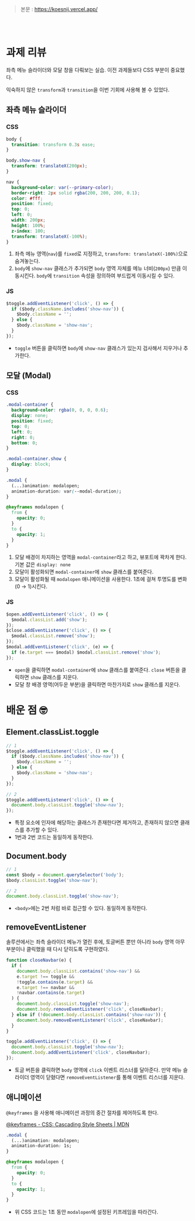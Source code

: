 > 본문 : https://koesnij.vercel.app/

<br><br>

# 과제 리뷰

좌측 메뉴 슬라이더와 모달 창을 다뤄보는 실습. 이전 과제들보다 CSS 부분이 중요했다.

익숙하지 않은 `transform`과 `transition`을 이번 기회에 사용해 볼 수 있었다.

## 좌측 메뉴 슬라이더

### CSS

```css
body {
  transition: transform 0.3s ease;
}

body.show-nav {
  transform: translateX(200px);
}

nav {
  background-color: var(--primary-color);
  border-right: 2px solid rgba(200, 200, 200, 0.1);
  color: #fff;
  position: fixed;
  top: 0;
  left: 0;
  width: 200px;
  height: 100%;
  z-index: 100;
  transform: translateX(-100%);
}
```

1. 좌측 메뉴 영역(`nav`)를 `fixed`로 지정하고, `transform: translateX(-100%)`으로 숨겨놓는다.
2. `body`에 `show-nav` 클래스가 추가되면 `body` 영역 자체를 메뉴 너비(`200px`) 만큼 이동시킨다.
   `body`에 `transition` 속성을 정의하여 부드럽게 이동시킬 수 있다.

### JS

```jsx
$toggle.addEventListener('click', () => {
  if ($body.className.includes('show-nav')) {
    $body.className = '';
  } else {
    $body.className = 'show-nav';
  }
});
```

- `toggle` 버튼을 클릭하면 `body`에 `show-nav` 클래스가 있는지 검사해서 지우거나 추가한다.

## 모달 (Modal)

### CSS

```css
.modal-container {
  background-color: rgba(0, 0, 0, 0.6);
  display: none;
  position: fixed;
  top: 0;
  left: 0;
  right: 0;
  bottom: 0;
}

.modal-container.show {
  display: block;
}

.modal {
  (...)animation: modalopen;
  animation-duration: var(--modal-duration);
}

@keyframes modalopen {
  from {
    opacity: 0;
  }
  to {
    opacity: 1;
  }
}
```

1. 모달 배경이 차지하는 영역을 `modal-container`라고 하고, 뷰포트에 꽉차게 한다. 기본 값은 `display: none`
2. 모달이 활성화되면 `modal-container`에 `show` 클래스를 붙여준다.
3. 모달이 활성화될 때 `modalopen` 애니메이션을 사용한다. 1초에 걸쳐 투명도를 변화(0 → 1)시킨다.

### JS

```jsx
$open.addEventListener('click', () => {
  $modal.classList.add('show');
});
$close.addEventListener('click', () => {
  $modal.classList.remove('show');
});
$modal.addEventListener('click', (e) => {
  if (e.target === $modal) $modal.classList.remove('show');
});
```

- `open`을 클릭하면 `modal-container`에 `show` 클래스를 붙여준다. `close` 버튼을 클릭하면 `show` 클래스를 지운다.
- 모달 창 배경 영역(어두운 부분)을 클릭하면 마찬가지로 `show` 클래스를 지운다.

# 배운 점 🤓

## Element.classList.toggle

```jsx
// 1
$toggle.addEventListener('click', () => {
  if ($body.className.includes('show-nav')) {
    $body.className = '';
  } else {
    $body.className = 'show-nav';
  }
});

// 2
$toggle.addEventListener('click', () => {
  document.body.classList.toggle('show-nav');
});
```

- 특정 요소에 인자에 해당하는 클래스가 존재한다면 제거하고, 존재하지 않으면 클래스를 추가할 수 있다.
- 1번과 2번 코드는 동일하게 동작한다.

## Document.body

```jsx
// 1
const $body = document.querySelector('body');
$body.classList.toggle('show-nav');

// 2
document.body.classList.toggle('show-nav');
```

- `<body>`에는 2번 처럼 바로 접근할 수 있다. 동일하게 동작한다.

## removeEventListener

솔루션에서는 좌측 슬라이더 메뉴가 열린 후에, 토글버튼 뿐만 아니라 `body` 영역 아무 부분이나 클릭했을 때 다시 닫히도록 구현하였다.

```jsx
function closeNavbar(e) {
  if (
    document.body.classList.contains('show-nav') &&
    e.target !== toggle &&
    !toggle.contains(e.target) &&
    e.target !== navbar &&
    !navbar.contains(e.target)
  ) {
    document.body.classList.toggle('show-nav');
    document.body.removeEventListener('click', closeNavbar);
  } else if (!document.body.classList.contains('show-nav')) {
    document.body.removeEventListener('click', closeNavbar);
  }
}

toggle.addEventListener('click', () => {
  document.body.classList.toggle('show-nav');
  document.body.addEventListener('click', closeNavbar);
});
```

- 토글 버튼을 클릭하면 `body` 영역에 `click` 이벤트 리스너를 달아준다. 만약 메뉴 슬라이더 영역이 닫혔다면 `removeEventListener`를 통해 이벤트 리스너를 지운다.

## 애니메이션

`@keyframes` 을 사용해 애니메이션 과정의 중간 절차를 제어하도록 한다.

[@keyframes - CSS: Cascading Style Sheets | MDN](https://developer.mozilla.org/ko/docs/Web/CSS/@keyframes)

```css
.modal {
  (...)animation: modalopen;
  animation-duration: 1s;
}

@keyframes modalopen {
  from {
    opacity: 0;
  }
  to {
    opacity: 1;
  }
}
```

- 위 CSS 코드는 1초 동안 `modalopen`에 설정된 키프레임을 따라간다.
